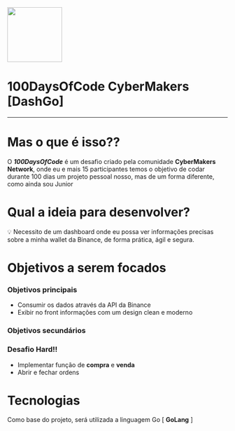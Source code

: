 <img src="https://cdn.icon-icons.com/icons2/1603/PNG/512/computer-laptop-user-developer-programer_108610.png" width="125px" />

# 100DaysOfCode CyberMakers [DashGo]

---

# Mas o que é isso??

O ***100DaysOfCode*** é um desafio criado pela comunidade **CyberMakers Network**, onde eu e mais 15 participantes temos o objetivo de codar durante 100 dias um projeto pessoal nosso, mas de um forma diferente, como ainda sou Junior

# Qual a ideia para desenvolver?

<aside>
💡 Necessito de um dashboard onde eu possa ver informações precisas sobre a minha wallet da Binance, de forma prática, ágil e segura.

</aside>

# Objetivos a serem focados

### Objetivos principais

- Consumir os dados através da API da Binance
- Exibir no front informações com um design clean e moderno

### Objetivos secundários

### Desafio Hard!!

- Implementar função de **compra** e **venda**
- Abrir e fechar ordens

# Tecnologias

Como base do projeto, será utilizada a linguagem Go [ **GoLang** ]
